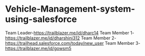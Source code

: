 # Vehicle-Management-system-using-salesforce
Team Leader-https://trailblazer.me/id/dharc14
Team Member 1-https://trailblazer.me/id/dharshini312
Team Member 2-https://trailhead.salesforce.com/today/new_user
Team Member 3-https://trailblazer.me/id/gowsm5
